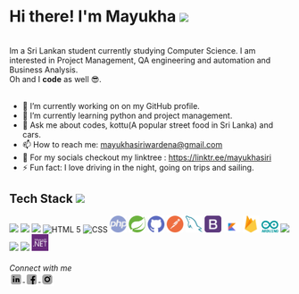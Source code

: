 <h1>Hi there! I'm Mayukha <img src = "https://raw.githubusercontent.com/MartinHeinz/MartinHeinz/master/wave.gif" width= "40px"/></h1><br>
<body> Im a Sri Lankan student currently studying Computer Science. I am interested in Project Management, QA engineering and automation and Business Analysis.<br>
  Oh and I <b>code</b> as well 😎.<br><br>

- 🔭 I’m currently working on on my GitHub profile.
- 🌱 I’m currently learning python and project management.
- 💬 Ask me about codes, kottu(A popular street food in Sri Lanka) and cars.
- 📫 How to reach me: mayukhasiriwardena@gmail.com
- 🔗 For my socials checkout my linktree : https://linktr.ee/mayukhasiri
- ⚡ Fun fact: I love driving in the night, going on trips and sailing.
  
<h2> Tech Stack <img src = "https://media2.giphy.com/media/QssGEmpkyEOhBCb7e1/giphy.gif?cid=ecf05e47a0n3gi1bfqntqmob8g9aid1oyj2wr3ds3mg700bl&rid=giphy.gif" width = 32px> </h2>
  <p>
    <!--Java-->
    <img src="https://img.icons8.com/color/48/null/java-coffee-cup-logo--v1.png" width = 30px>
    <!--js-->
    <img src="https://img.icons8.com/color/48/null/javascript--v1.png" width = 30px>
    <!--Python-->
    <img src="https://img.icons8.com/color/48/null/python--v1.png" width = 30px>
    <!--HTML-->
    <img src="https://img.icons8.com/color/48/null/html-5--v1.png" width = 30px title = "HTML 5">
    <!--CSS-->
    <img src="https://img.icons8.com/color/48/null/css3.png" width = 30px title = "CSS">
    <!--PHP-->
    <img src="icons/php.png" width = 30px title = "PHP">
    <!--Springboot-->
    <img src="icons/springboot.png" width = 30px title = "Spring Boot">
    <!--GitHub-->
    <img src="icons/github.png" width = 30px title = "GitHub">
    <!--Postman-->
    <img src="icons/postman-icon.png" width = 30px title = "Postman">
    <!--mysql-->
    <img src="icons/mysql.png" width = 30px title = "mysql">
    <!--Bootstrap-->
    <img src="icons/bootstrap.png" width = 30px title = "Bootstrap">
    <!--Kotlin-->
    <img src="icons/Kotlin.png" width = 30px title = "Kotlin">
    <!--Firebase-->
    <img src="icons/firebase.png" width = 30px title = "firebase">
    <!--Arduino-->
    <!--.net-->
    <img src="icons/arduino.png" width = 30px title = "arduino">
    <!--C-->
    <img src="https://img.icons8.com/color/48/null/c-programming.png" width = 30px>
    <!--C++-->
    <img src="https://img.icons8.com/color/48/null/c-plus-plus-logo.png" width = 30px>
    <!--C#-->
    <img src="https://img.icons8.com/color/48/null/c-sharp-logo.png" width = 30px>
    <!--.net-->
    <img src="icons/Microsoft-.Net-Framework-Logo.png" width = 30px title = ".net">
  </p>
  
  <h6>Connect with me <br>
  <a href="https://www.linkedin.com/in/mayukha-siriwardena-069128142" target="blank">
    <img align="center" src = "https://github.com/yunethw/yunethw/blob/b9c4358dcccca65163e3ebf73c4d9da93212e3f3/icons/icons8-linkedin-48.png" height = 24px>
  </a>
  <a href="https://www.facebook.com/mayukha.siriwardena/" target="blank">
    <img align="center" src = "https://github.com/yunethw/yunethw/blob/b9c4358dcccca65163e3ebf73c4d9da93212e3f3/icons/icons8-facebook-48%20(1).png" height = 24px>
  </a>
  <a href="https://www.instagram.com/mayukhasiriwardena/" target="blank">
    <img align="center" src = "https://github.com/yunethw/yunethw/blob/b9c4358dcccca65163e3ebf73c4d9da93212e3f3/icons/icons8-instagram-48%20(1).png" height = 24px>
  </a>
</h6>
